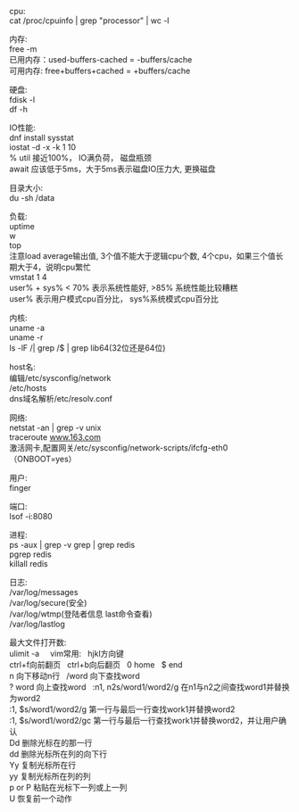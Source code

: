 cpu:  
cat /proc/cpuinfo | grep "processor" | wc -l  
  
内存:  
free -m   
已用内存：used-buffers-cached = -buffers/cache  
可用内存: free+buffers+cached = +buffers/cache  
  
硬盘:  
fdisk -l  
df -h  
  
IO性能:  
dnf install sysstat  
iostat -d -x -k 1 10  
% util 接近100%， IO满负荷， 磁盘瓶颈  
await 应该低于5ms，大于5ms表示磁盘IO压力大, 更换磁盘  
  
目录大小:  
du -sh /data  
  
负载:  
uptime  
w  
top  
注意load average输出值, 3个值不能大于逻辑cpu个数, 4个cpu，如果三个值长期大于4，说明cpu繁忙  
vmstat 1 4  
user% + sys% < 70% 表示系统性能好, >85% 系统性能比较糟糕  
user% 表示用户模式cpu百分比， sys%系统模式cpu百分比  
  
内核:  
uname -a  
uname -r  
ls -lF /| grep /$ | grep lib64(32位还是64位)  
  
host名:  
编辑/etc/sysconfig/network  
/etc/hosts  
dns域名解析/etc/resolv.conf  
  
网络:  
netstat -an | grep -v unix  
traceroute www.163.com  
激活网卡,配置网关/etc/sysconfig/network-scripts/ifcfg-eth0（ONBOOT=yes）  
  
用户:  
finger  
  
端口:  
lsof -i:8080  
  
进程:  
ps -aux | grep -v grep | grep redis  
pgrep redis  
killall redis  
  
日志:  
/var/log/messages  
/var/log/secure(安全)  
/var/log/wtmp(登陆者信息 last命令查看)  
/var/log/lastlog  
  
最大文件打开数:  
ulimit -a  
  
vim常用:  
hjkl方向键  
ctrl+f向前翻页  
ctrl+b向后翻页  
0 home  
$ end  
n <enter> 向下移动n行  
/word 向下查找word  
? word 向上查找word  
:n1, n2s/word1/word2/g 在n1与n2之间查找word1并替换为word2  
:1, $s/word1/word2/g 第一行与最后一行查找work1并替换word2  
:1, $s/word1/word2/gc 第一行与最后一行查找work1并替换word2，并让用户确认  
Dd 删除光标在的那一行  
<n>dd 删除光标所在列的向下<n>行  
Yy 复制光标所在行  
<n>yy 复制光标所在列的<n>列  
p or P 粘贴在光标下一列或上一列  
U 恢复前一个动作  










